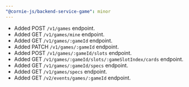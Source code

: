 ```yaml
---
"@cornie-js/backend-service-game": minor
---
```


- Added POST `/v1/games` endpoint.
- Added GET `/v1/games/mine` endpoint.
- Added GET `/v1/games/:gameId` endpoint.
- Added PATCH `/v1/games/:gameId` endpoint.
- Added POST `/v1/games/:gameId/slots` endpoint.
- Added GET `/v1/games/:gameId/slots/:gameSlotIndex/cards` endpoint.
- Added GET `/v1/games/:gameId/specs` endpoint.
- Added GET `/v1/games/specs` endpoint.
- Added GET `/v2/events/games/:gameId` endpoint.
